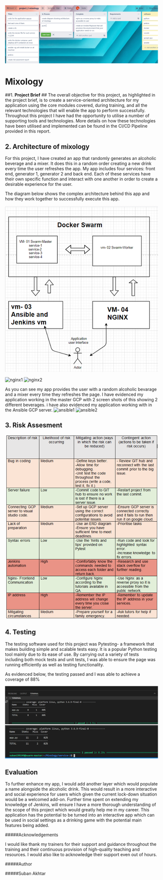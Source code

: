 ![trello](./img/trello.png)
# **Mixology** #

##1. **Project Brief** ##
The overall objective for this project, as highlighted in the project brief, is to create a service-oriented architecture for my application using the core modules covered, during training, and all the relevant technologies that will enable the app to perform successfully. Throughout this project I have had the opportunity to utilise a number of supporting tools and technologies. More details on how these technologies have been utilised and implemented can be found in the CI/CD Pipeline provided in this report.


## **2. Architecture of mixology**

For this project, I have created an app that randomly generates an alcoholic beverage and a mixer. It does this in a random order creating a new drink every time the user refreshes the app. My app includes four services: front end, generator 1, generator 2 and back end. Each of these services have their own specific function and interact with one another in order to create a desirable experience for the user. 

The diagram below shows the complex architecture behind this app and how they work together to successfully execute this app.

![design2](./img/design.png)

![nginx1](./img/nginx#1.png)
![nginx2](./img/nginx#2.png)

As you can see my app provides the user with a random alcoholic bevarage and a mixer every time they refreshes the page. I have evidenced my application working in the master GCP with 2 screen shots of this showing 2 different beverages. i have also evidenced my application working with in the Ansible GCP server.
![ansible1](./img/ansible#1.png)
![ansible2](./img/ansible#2.png)


## **3. Risk Assesment**

![assesment](./img/risk.png)



## **4. Testing**
The testing software used for this project was Pytesting- a framework that makes building simple and scalable tests easy. It is a popular Python testing tool mainly due to its ease of use. By carrying out a variety of tests including both mock tests and unit tests, I was able to ensure the page was running efficiently as well as testing functionality. 


As evidenced below, the testing passed and I was able to achieve a coverage of 88% 

![test_1](./img/test1.png)
![test_2](./img/test2.png)

##  Evaluation

To further enhance my app, I would add another layer which would populate a name alongside the alcoholic drink. This would result in a more interactive and social experience for users which given the current lock-down situation would be a welcomed add-on. Further time spent on extending my knowledge of Jenkins, will ensure I have a more thorough understanding of the scope of this project which would greatly help me in my career. This application has the potential to be turned into an interactive app which can be used in social settings as a drinking game with the potential main features being added.

#####Acknowledgements

I would like thank my trainers for their support and guidance throughout the training and their continuous provision of high-quality teaching and resources. I would also like to acknowledge their support even out of hours. 

#####Author

#####Suban Akhtar

